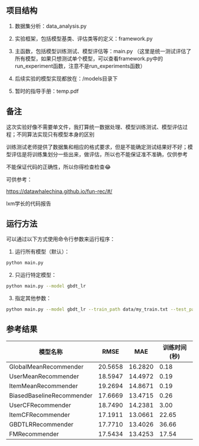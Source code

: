 ## 项目结构

1. 数据集分析：data_analysis.py

2. 实验框架，包括模型基类、评估类等的定义：framework.py

3. 主函数，包括模型训练测试、模型评估等：main.py
（这里是统一测试评估了所有模型，如果只想测试单个模型，可以查看framework.py中的run_experiment函数，注意不是run_experiments函数）

4. 后续实验的模型实现都放在：/models目录下

5. 暂时的指导手册：temp.pdf

## 备注

这次实验好像不需要单文件，我打算统一数据处理、模型训练测试、模型评估过程；不同算法实现只有模型本身的区别

训练测试老师提供了数据集和相应的格式要求，但是不能确定测试结果好不好；模型评估是将训练集划分一些出来，做评估，所以也不能保证准不准确，仅供参考

不能保证代码的正确性，所以你得检查检查😂

可供参考：

https://datawhalechina.github.io/fun-rec/#/

lxm学长的代码报告

## 运行方法

可以通过以下方式使用命令行参数来运行程序：

1. 运行所有模型（默认）：
```bash
python main.py
```

2. 只运行特定模型：
```bash
python main.py --model gbdt_lr
```

3. 指定其他参数：
```bash
python main.py --model gbdt_lr --train_path data/my_train.txt --test_path data/my_test.txt --seed 42
```

## 参考结果

| 模型名称 | RMSE | MAE | 训练时间(秒) |
|---------|------|-----|------------|
| GlobalMeanRecommender | 20.5658 | 16.2820 | 0.18 |
| UserMeanRecommender | 18.5947 | 14.4972 | 0.19 |
| ItemMeanRecommender | 19.2694 | 14.8671 | 0.19 |
| BiasedBaselineRecommender | 17.6669 | 13.4715 | 0.26 |
| UserCFRecommender | 18.7490 | 14.2381 | 3.00 |
| ItemCFRecommender | 17.1911 | 13.0661 | 22.65 |
| GBDTLRRecommender | 17.7710 | 13.4026 | 36.66 |
| FMRecommender | 17.5434 | 13.4253 | 17.54 |


